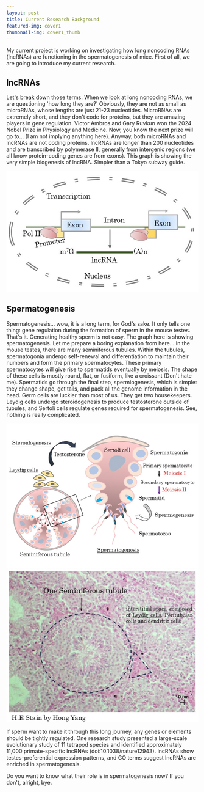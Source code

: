 ```yaml
---
layout: post
title: Current Research Background
featured-img: cover1
thumbnail-img: cover1_thumb
---
```


My current project is working on investigating how long noncoding RNAs (lncRNAs) are functioning in the spermatogenesis of mice. First of all, we are going to introduce my current research. 

## lncRNAs

Let's break down those terms. When we look at long noncoding RNAs, we are questioning 'how long they are?' Obviously, they are not as small as microRNAs, whose lengths are just 21-23 nucleotides. MicroRNAs are extremely short, and they don't code for proteins, but they are amazing players in gene regulation. Victor Ambros and Gary Ruvkun won the 2024 Nobel Prize in Physiology and Medicine. Now, you know the next prize will go to... (I am not implying anything here). Anyway, both microRNAs and lncRNAs are not coding proteins. lncRNAs are longer than 200 nucleotides and are transcribed by polymerase II, generally from intergenic regions (we all know protein-coding genes are from exons). This graph is showing the very simple biogenesis of lncRNA. Simpler than a Tokyo subway guide.

![Biogenesis of lncRNAs](https://raw.githubusercontent.com/CleanYANG/HONG-s-page/main/assets/img/posts/lncRNA-bio.jpg)

## Spermatogenesis

Spermatogenesis... wow, it is a long term, for God's sake. It only tells one thing: gene regulation during the formation of sperm in the mouse testes. That's it. Generating healthy sperm is not easy. The graph here is showing spermatogenesis. Let me prepare a boring explanation from here... In the mouse testes, there are many seminiferous tubules. Within the tubules, spermatogonia undergo self-renewal and differentiation to maintain their numbers and form the primary spermatocytes. These primary spermatocytes will give rise to spermatids eventually by meiosis. The shape of these cells is mostly round, flat, or fusiform, like a croissant (Don't hate me). Spermatids go through the final step, spermiogenesis, which is simple: they change shape, get tails, and pack all the genome information in the head. Germ cells are luckier than most of us. They get two housekeepers. Leydig cells undergo steroidogenesis to produce testosterone outside of tubules, and Sertoli cells regulate genes required for spermatogenesis. See, nothing is really complicated.

![spermatogenesis](https://raw.githubusercontent.com/CleanYANG/HONG-s-page/main/assets/img/posts/spermatogenesis.jpg)
![Seminiferous tubules](https://raw.githubusercontent.com/CleanYANG/HONG-s-page/main/assets/img/posts/HEstain.jpg)

If sperm want to make it through this long journey, any genes or elements should be tightly regulated. One research study presented a large-scale evolutionary study of 11 tetrapod species and identified approximately 11,000 primate-specific lncRNAs (doi:10.1038/nature12943). lncRNAs show testes-preferential expression patterns, and GO terms suggest lncRNAs are enriched in spermatogenesis.

Do you want to know what their role is in spermatogenesis now? If you don't, alright, bye.
